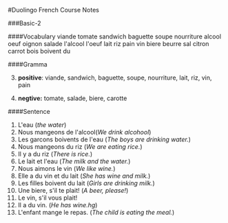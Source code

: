 #Duolingo French Course Notes

###Basic-2

####Vocabulary
    viande    tomate    sandwich    baguette    soupe    nourriture
    alcool    oeuf      oignon      salade      l'alcool    l'oeuf
    lait      riz       pain        vin         biere        beurre
    sal       citron        carrot
    bois      boivent
    du    
    
    
    

####Gramma

3. **positive**: viande, sandwich, baguette, soupe, nourriture, lait, riz, vin, pain
    
4. **negtive:** tomate, salade, biere, carotte


####Sentence
1. L'eau (*the water*)
2. Nous mangeons de l'alcool(*We drink alcohool*)
3. Les garcons boivents de l'eau (*The boys are drinking water.*)
4. Nous mangeons du riz (*We are eating rice.*)
5. Il y a du riz (*There is rice.*)
6. Le lait et l'eau (*The milk and the water.*)
7. Nous aimons le vin (*We like wine.*)
8. Elle a du vin et du lait (*She has wine and milk.*)
9. Les filles boivent du lait (*Girls are drinking milk.*)
10. Une biere, s'il te plait! (*A beer, please!*)
11. Le vin, s'il vous plait!
12. Il a du vin. (*He has wine.hg*)
13. L'enfant mange le repas. (*The child is eating the meal.*)